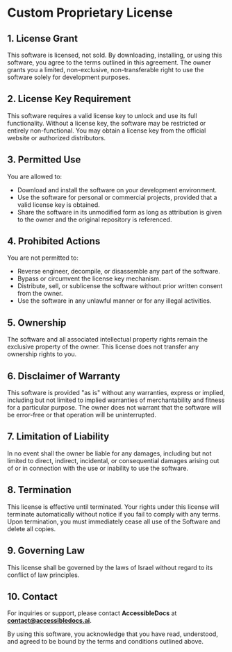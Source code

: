 # Custom Proprietary License

## 1. License Grant
This software is licensed, not sold. By downloading, installing, or using this software, you agree to the terms outlined in this agreement. The owner grants you a limited, non-exclusive, non-transferable right to use the software solely for development purposes.

## 2. License Key Requirement
This software requires a valid license key to unlock and use its full functionality. Without a license key, the software may be restricted or entirely non-functional. You may obtain a license key from the official website or authorized distributors.

## 3. Permitted Use
You are allowed to:
- Download and install the software on your development environment.
- Use the software for personal or commercial projects, provided that a valid license key is obtained.
- Share the software in its unmodified form as long as attribution is given to the owner and the original repository is referenced.

## 4. Prohibited Actions
You are not permitted to:
- Reverse engineer, decompile, or disassemble any part of the software.
- Bypass or circumvent the license key mechanism.
- Distribute, sell, or sublicense the software without prior written consent from the owner.
- Use the software in any unlawful manner or for any illegal activities.

## 5. Ownership
The software and all associated intellectual property rights remain the exclusive property of the owner. This license does not transfer any ownership rights to you.

## 6. Disclaimer of Warranty
This software is provided "as is" without any warranties, express or implied, including but not limited to implied warranties of merchantability and fitness for a particular purpose. The owner does not warrant that the software will be error-free or that operation will be uninterrupted.

## 7. Limitation of Liability
In no event shall the owner be liable for any damages, including but not limited to direct, indirect, incidental, or consequential damages arising out of or in connection with the use or inability to use the software.

## 8. Termination
This license is effective until terminated. Your rights under this license will terminate automatically without notice if you fail to comply with any terms. Upon termination, you must immediately cease all use of the Software and delete all copies.

## 9. Governing Law
This license shall be governed by the laws of Israel without regard to its conflict of law principles.

## 10. Contact
For inquiries or support, please contact **AccessibleDocs** at **contact@accessibledocs.ai**.

By using this software, you acknowledge that you have read, understood, and agreed to be bound by the terms and conditions outlined above.
